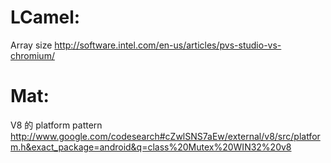 





# LCamel:

Array size
<http://software.intel.com/en-us/articles/pvs-studio-vs-chromium/>
# Mat:

V8 的 platform pattern
<http://www.google.com/codesearch#cZwlSNS7aEw/external/v8/src/platform.h&exact_package=android&q=class%20Mutex%20WIN32%20v8>